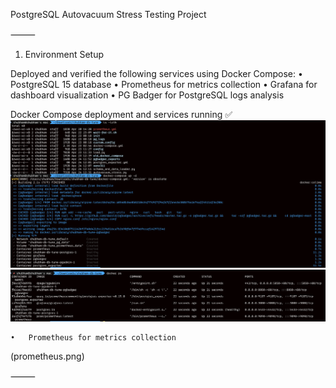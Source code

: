 PostgreSQL Autovacuum Stress Testing Project

⸻

1. Environment Setup

Deployed and verified the following services using Docker Compose:
	•	PostgreSQL 15 database
	•	Prometheus for metrics collection
	•	Grafana for dashboard visualization
	•	PG Badger for PostgreSQL logs analysis

Docker Compose deployment and services running ✅
![Docker Running](dockercompose.png)
![Docker Running](docker-ps.png)

	•	Prometheus for metrics collection
(prometheus.png)






⸻

